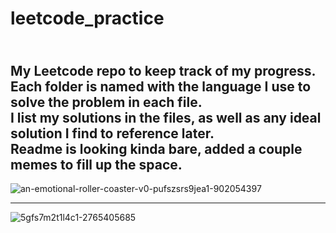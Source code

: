 # leetcode_practice
<br>My Leetcode repo to keep track of my progress.
<br>Each folder is named with the language I use to solve the problem in each file.
<br>I list my solutions in the files, as well as any ideal solution I find to reference later.
<br>Readme is looking kinda bare, added a couple memes to fill up the space.
<br>
---

![an-emotional-roller-coaster-v0-pufszsrs9jea1-902054397](https://github.com/antt3/leetcode_practice/assets/95051166/824e77c8-af05-4ee3-8a08-de9767e7c0a8) 

---

![5gfs7m2t1l4c1-2765405685](https://github.com/antt3/leetcode_practice/assets/95051166/4183a398-1d94-49a7-96b7-27e4020fb669)
